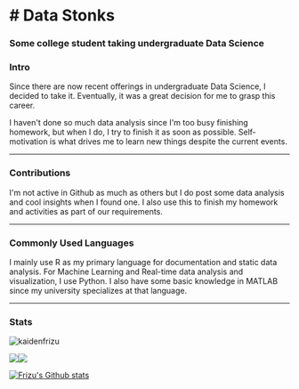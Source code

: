 <h1 align="left"># Data Stonks</h1>
<h3 align="left">Some college student taking undergraduate Data Science</h3>

### Intro

Since there are now recent offerings in undergraduate Data Science, I decided to take it. Eventually, it was a great decision for me to grasp this career.

I haven't done so much data analysis since I'm too busy finishing homework, but when I do, I try to finish it as soon as possible. Self-motivation is what drives me to learn new things despite the current events.

---
### Contributions

I'm not active in Github as much as others but I do post some data analysis and cool insights when I found one. I also use this to finish my homework and activities as part of our requirements.

---
### Commonly Used Languages

I mainly use R as my primary language for documentation and static data analysis. For Machine Learning and Real-time data analysis and visualization, I use Python. I also have some basic knowledge in MATLAB since my university specializes at that language.

---
### Stats
<p align="left"> <img src="https://komarev.com/ghpvc/?username=kaidenfrizu" alt="kaidenfrizu" /></p>

<a href="https://github.com/jstrieb/github-stats"><img src="https://github.com/KaidenFrizu/github-stats/blob/master/generated/overview.svg"></a><a href="https://github.com/jstrieb/github-stats"><img src="https://github.com/KaidenFrizu/github-stats/blob/master/generated/languages.svg"></a>

[![Frizu's Github stats](https://github-readme-stats.vercel.app/api?username=KaidenFrizu&theme=radical)](https://github.com/anuraghazra/github-readme-stats)
